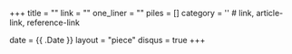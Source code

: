 +++
title     = ""
link      = ""
one_liner = ""
piles     = []
category  = '' # link, article-link, reference-link

date      = {{ .Date }}
layout    = "piece"
disqus    = true
+++

